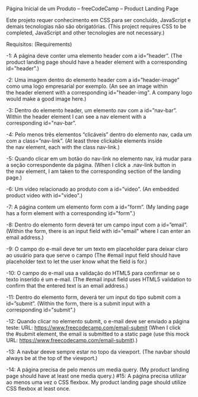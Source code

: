 Página Inicial de um Produto – freeCodeCamp – Product Landing Page

Este projeto requer conhecimento em CSS para ser concluído, JavaScript e demais tecnologias não são obrigatórias.
(This project requires CSS to be completed, JavaScript and other tecnologies are not necessary.)

Requisitos: (Requirements)

-1: A página deve conter uma elemento header com a id=”header”.
(The product landing page should have a header element with a corresponding id="header".)

-2: Uma imagem dentro do elemento header com a id=”header-image” como uma logo empresarial por exemplo.
 (An see an image within the header element with a corresponding id="header-img". A company logo would make a good image here.)

-3: Dentro do elemento header, um elemento nav com a id=”nav-bar”.
Within the header element I can see a nav element with a corresponding id="nav-bar".

-4: Pelo menos três elementos “clicáveis” dentro do elemento nav, cada um com a class=”nav-link”.
(At least three clickable elements inside the nav element, each with the class nav-link.)

-5: Quando clicar em um botão do nav-link no elemento nav, irá mudar para a seção correspondente da página.
(When I click a .nav-link button in the nav element, I am taken to the corresponding section of the landing page.)

-6: Um vídeo relacionado ao produto com a id=”video”.
(An embedded product video with id="video".)

-7: A página contem um elemento form com a id=”form”.
(My landing page has a form element with a corresponding id="form".)

-8: Dentro do elemento form deverá ter um campo input com a id=”email”.
(Within the form, there is an input field with id="email" where I can enter an email address.)

-9: O campo do e-mail deve ter um texto em placeholder para deixar claro ao usuário para que serve o campo
(The #email input field should have placeholder text to let the user know what the field is for.)

-10: O campo do e-mail usa a validação do HTML5 para confirmar se o texto inserido é um e-mail.
(The #email input field uses HTML5 validation to confirm that the entered text is an email address.)

-11: Dentro do elemento form, deverá ter um input do tipo submit com a id=”submit”.
(Within the form, there is a submit input with a corresponding id="submit".)

-12: Quando clicar no elemento submit, o e-mail deve ser enviado a página teste: URL: https://www.freecodecamp.com/email-submit
(When I click the #submit element, the email is submitted to a static page (use this mock URL: https://www.freecodecamp.com/email-submit).)

-13: A navbar deeve sempre estar no topo da viewport.
(The navbar should always be at the top of the viewport.)

-14: A página precisa de pelo menos um media query.
(My product landing page should have at least one media query.)
 #15: A página precisa utilizar ao menos uma vez o CSS flexbox.
My product landing page should utilize CSS flexbox at least once.
